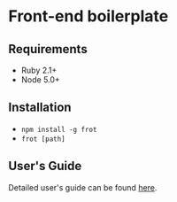 # Front-end boilerplate

## Requirements

- Ruby 2.1+
- Node 5.0+

## Installation

- `npm install -g frot`
- `frot [path]`

## User's Guide

Detailed user's guide can be found [here](https://github.com/dmitriiivashko/frontend-boilerplate/blob/master/README.md).
